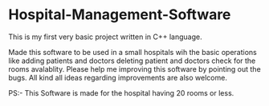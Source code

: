 # Hospital-Management-Software
This is my first very basic project written in C++ language.

Made this software to be used in a small hospitals wih the basic operations like adding patients and doctors deleting patient and doctors
check for the rooms avalablity.
Please help me improving this software by pointing out the bugs.
All kind all ideas regarding improvements are also welcome.



PS:- This Software is made for the hospital having 20 rooms or less.
